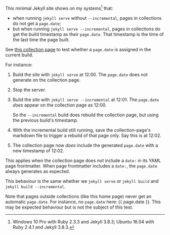 ---
---

This minimal Jekyll site shows on my systems[^1] that:

- when running `jekyll serve` without `--incremental`, pages in collections do not get a `page.date`;
- but when running `jekyll serve --incremental`, pages in collections do get the build timestamp as their `page.date`. That timestamp is the time of the last time the page built.

See [this collection page](test) to test whether a `page.date` is assigned in the current build.

For instance:

1. Build the site with `jekyll serve` at 12:00. The `page.date` does not generate on the collection page.
2. Stop the server.
3. Build the site with `jekyll serve --incremental` at 12:01. The `page.date` *does* appear on the collection page as 12:00.

    So the `--incremental` build does rebuild the collection page, but using the previous build's timestamp.

4. With the incremental build still running, save the collection-page's markdown file to trigger a rebuild of that page only. Say this is at 12:02.
5. The collection page now *does* include the generated `page.date` with a new timestamp of 12:02.

This applies when the collection page does *not* include a `date:` in its YAML page frontmatter. When page frontmatter includes a `date:`, the `page.date` always generates as expected.

This behaviour is the same whether we `jekyll serve` or `jekyll build` and `jekyll build --incremental`.

Note that pages outside collections (like this home page) never get an automatic `page.date`. For instance, no `page.date` here: {{ page.date }}. This may be expected behaviour but is not the subject of this test.

[^1]: Windows 10 Pro with Ruby 2.3.3 and Jekyll 3.8.3; Ubuntu 16.04 with Ruby 2.4.1 and Jekyll 3.8.3.
